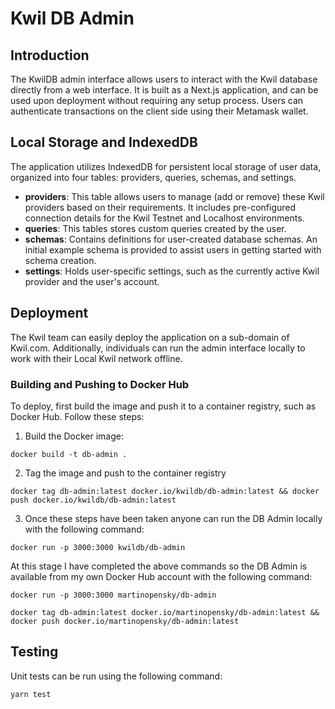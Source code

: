 # Kwil DB Admin

## Introduction

The KwilDB admin interface allows users to interact with the Kwil database directly from a web interface. It is built as a Next.js application, and can be used upon deployment without requiring any setup process. Users can authenticate transactions on the client side using their Metamask wallet.

## Local Storage and IndexedDB

The application utilizes IndexedDB for persistent local storage of user data, organized into four tables: providers, queries, schemas, and settings.

- **providers**: This table allows users to manage (add or remove) these Kwil providers based on their requirements. It includes pre-configured connection details for the Kwil Testnet and Localhost environments.
- **queries**: This tables stores custom queries created by the user.
- **schemas**: Contains definitions for user-created database schemas. An initial example schema is provided to assist users in getting started with schema creation.
- **settings**: Holds user-specific settings, such as the currently active Kwil provider and the user's account.

## Deployment

The Kwil team can easily deploy the application on a sub-domain of Kwil.com. Additionally, individuals can run the admin interface locally to work with their Local Kwil network offline.

### Building and Pushing to Docker Hub

To deploy, first build the image and push it to a container registry, such as Docker Hub. Follow these steps:

1. Build the Docker image:

`docker build -t db-admin .`

2. Tag the image and push to the container registry

`docker tag db-admin:latest docker.io/kwildb/db-admin:latest && docker push docker.io/kwildb/db-admin:latest`

3. Once these steps have been taken anyone can run the DB Admin locally with the following command:

`docker run -p 3000:3000 kwildb/db-admin`

At this stage I have completed the above commands so the DB Admin is available from my own Docker Hub account with the following command:

`docker run -p 3000:3000 martinopensky/db-admin`

`docker tag db-admin:latest docker.io/martinopensky/db-admin:latest && docker push docker.io/martinopensky/db-admin:latest`

## Testing

Unit tests can be run using the following command:

`yarn test`
